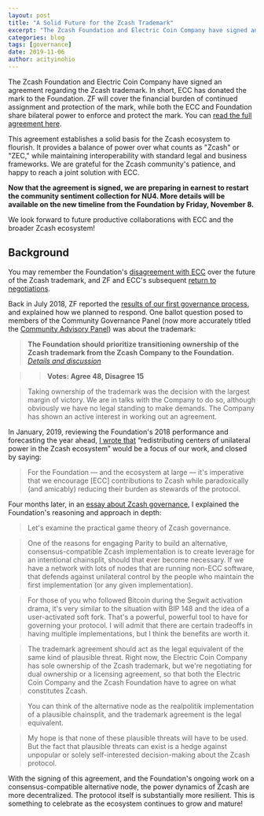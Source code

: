 ```yaml
---
layout: post
title: "A Solid Future for the Zcash Trademark"
excerpt: "The Zcash Foundation and Electric Coin Company have signed an agreement regarding the Zcash trademark."
categories: blog
tags: [governance]
date: 2019-11-06
author: acityinohio
---
```


The Zcash Foundation and Electric Coin Company have signed an agreement regarding the Zcash trademark. In short, ECC has donated the mark to the Foundation. ZF will cover the financial burden of continued assignment and protection of the mark, while both the ECC and Foundation share bilateral power to enforce and protect the mark. You can [read the full agreement here](/about/contracts/2019_ECC_ZFND_TM_agreement.pdf).

This agreement establishes a solid basis for the Zcash ecosystem to flourish. It provides a balance of power over what counts as "Zcash" or "ZEC," while maintaining interoperability with standard legal and business frameworks. We are grateful for the Zcash community's patience, and happy to reach a joint solution with ECC.

**Now that the agreement is signed, we are preparing in earnest to restart the community sentiment collection for NU4. More details will be available on the new timeline from the Foundation by Friday, November 8.**

We look forward to future productive collaborations with ECC and the broader Zcash ecosystem!

## Background

You may remember the Foundation's [disagreement with ECC](/blog/zcash-trademark-update/) over the future of the Zcash trademark, and ZF and ECC's subsequent [return to negotiations](https://docs.google.com/document/d/1EQySNRz_P3EfraCuPDALFSXdh9PEzgJFxbeQx-mHboI/edit).

Back in July 2018, ZF reported the [results of our first governance process](/blog/governance-results/), and explained how we planned to respond. One ballot question posed to members of the Community Governance Panel (now more accurately titled the [Community Advisory Panel](/governance/community-advisory-panel/)) was about the trademark:

> **The Foundation should prioritize transitioning ownership of the Zcash trademark from the Zcash Company to the Foundation.** *[Details and discussion](https://github.com/ZcashFoundation/Elections/blob/master/2018-Q2/General-Measures/trademark_ballot.md)*

>> **Votes: Agree 48, Disagree 15**

> Taking ownership of the trademark was the decision with the largest margin of victory. We are in talks with the Company to do so, although obviously we have no legal standing to make demands. The Company has shown an active interest in working out an agreement.

In January, 2019, reviewing the Foundation's 2018 performance and forecasting the year ahead, [I wrote that](/blog/foundation-in-2019/) “redistributing centers of unilateral power in the Zcash ecosystem” would be a focus of our work, and closed by saying:

> For the Foundation — and the ecosystem at large — it's imperative that we encourage [ECC] contributions to Zcash while paradoxically (and amicably) reducing their burden as stewards of the protocol.

Four months later, in an [essay about Zcash governance](/blog/multisig-governance/), I explained the Foundation's reasoning and approach in depth:

> Let's examine the practical game theory of Zcash governance.

> One of the reasons for engaging Parity to build an alternative, consensus-compatible Zcash implementation is to create leverage for an intentional chainsplit, should that ever become necessary. If we have a network with lots of nodes that are running non-ECC software, that defends against unilateral control by the people who maintain the first implementation (or any given implementation).

> For those of you who followed Bitcoin during the Segwit activation drama, it's very similar to the situation with BIP 148 and the idea of a user-activated soft fork. That's a powerful, powerful tool to have for governing your protocol. I will admit that there are certain tradeoffs in having multiple implementations, but I think the benefits are worth it.

> The trademark agreement should act as the legal equivalent of the same kind of plausible threat. Right now, the Electric Coin Company has sole ownership of the Zcash trademark, but we're negotiating for dual ownership or a licensing agreement, so that both the Electric Coin Company and the Zcash Foundation have to agree on what constitutes Zcash.

> You can think of the alternative node as the realpolitik implementation of a plausible chainsplit, and the trademark agreement is the legal equivalent.

> My hope is that none of these plausible threats will have to be used. But the fact that plausible threats can exist is a hedge against unpopular or solely self-interested decision-making about the Zcash protocol.

With the signing of this agreement, and the Foundation's ongoing work on a consensus-compatible alternative node, the power dynamics of Zcash are more decentralized. The protocol itself is substantially more resilient. This is something to celebrate as the ecosystem continues to grow and mature!
